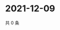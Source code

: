 # 2021-12-09

共 0 条

<!-- BEGIN WEIBO -->
<!-- 最后更新时间 Thu Dec 09 2021 05:10:30 GMT+0800 (China Standard Time) -->

<!-- END WEIBO -->
